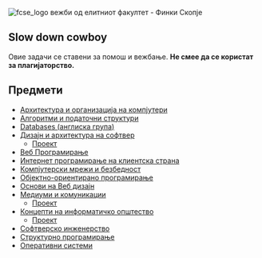 ![fcse_logo](https://2018.skopje.wordcamp.org/files/2018/09/Logo_FINKI_UKIM_EN.jpg)
вежби од елитниот факултет - Финки Скопје

## Slow down cowboy
Овие задачи се ставени за помош и вежбање. <b>Не смее да се користат за плагијаторство.</b>

## Предмети
- [Архитектура и организација на компјутери](https://github.com/BeratAhmetaj/FINKI/tree/main/AOK)
- [Алгоритми и податочни структури](https://github.com/BeratAhmetaj/FINKI/tree/main/APS)
- [Databases (англиска група)](https://github.com/BeratAhmetaj/FINKI/tree/main/DB)
- [Дизајн и архитектура на софтвер]( https://github.com/BeratAhmetaj/FINKI/tree/main/DIANS )
  -  [Проект](https://github.com/BeratAhmetaj/MuseumApp)
- [Веб Програмирање]( https://github.com/BeratAhmetaj/FINKI/tree/main/VP)
- [Интернет програмирање на клиентска страна](https://github.com/BeratAhmetaj/FINKI/tree/main/IPNKS)
- [Компјутерски мрежи и безбедност]( https://github.com/BeratAhmetaj/FINKI/tree/main/KMB)
- [Објектно-ориентирано програмирање](https://github.com/BeratAhmetaj/FINKI/tree/main/OOP)
- [Основи на Веб дизајн]( https://github.com/BeratAhmetaj/FINKI/tree/main/ONVD)
- [Медиуми и комуникации](https://github.com/BeratAhmetaj/FINKI/tree/main/MIK)
  - [Проект](https://youtu.be/R8_0LVn-pq8)
- [Концепти на информатичко општество]( https://github.com/BeratAhmetaj/FINKI/tree/main/KNIO)
   - [Проект]( https://youtu.be/IyZgn9l3WEQ)
- [Софтверско инженерство]( https://github.com/BeratAhmetaj/FINKI/tree/main/SI)
- [Структурно програмирање](https://github.com/BeratAhmetaj/FINKI/tree/main/SP)
- [Оперативни системи](https://github.com/BeratAhmetaj/FINKI/tree/main/OS/Lab)


